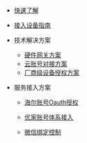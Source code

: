 * [快速了解](README)
 
* [接入设备指南](zh-cn/Solutions/sl7) 

* 技术解决方案

	* [硬件网关方案](zh-cn/Solutions/sl6) 
	* [云账号对接方案](zh-cn/Solutions/sl5)  
	* [厂商级设备授权方案](zh-cn/Solutions/sl3)

* 服务接入方案
	* [海尔账号Oauth授权](zh-cn/Solutions/sl4)  

	* [优家账号体系接入](zh-cn/Solutions/sl1)  

	* [微信绑定控制](zh-cn/Solutions/sl2)  





